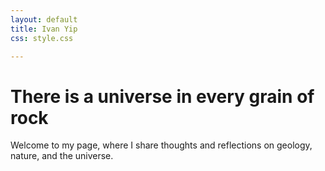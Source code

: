 ```yaml
---
layout: default
title: Ivan Yip
css: style.css

---
```


# There is a universe in every grain of rock

Welcome to my page, where I share thoughts and reflections on geology, nature, and the universe.

